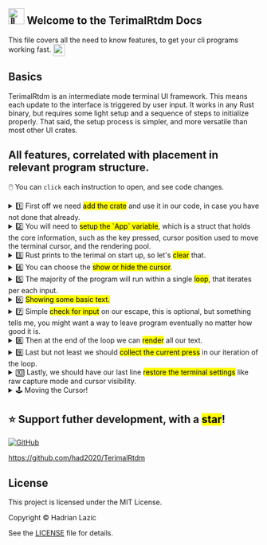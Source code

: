 ## <img src="https://fonts.gstatic.com/s/e/notoemoji/latest/1f44b/512.gif" alt="👋" width="32" height="32"> Welcome to the TerimalRtdm Docs
<p> This file covers all the need to know features, to get your cli programs working fast. <img src="https://fonts.gstatic.com/s/e/notoemoji/latest/26a1/512.gif" alt="⚡" width="24" height="24" style="vertical-align: middle;"> </p>

## Basics
TerimalRtdm is an intermediate mode terminal UI framework. This means each update to the interface is triggered by user input. It works in any Rust binary, but requires some light setup and a sequence of steps to initialize properly. That said, the setup process is simpler, and more versatile than most other UI crates.

## All features, correlated with placement in relevant program structure.
🖱️ You can `click` each instruction to open, and see code changes.

<details>
  
<summary>1️⃣ First off we need <mark>add the crate</mark> and use it in our code, in case you have not done that already.</summary>

Add our crate to your toml:
```shell
cargo add TerimalRtdm 
```

Then declare it's usage:
```rust
use TerimalRtdm::*;
```

</details>

<details>

<summary>2️⃣ You will need to <mark>setup the `App` variable</mark>, which is a struct that holds the core information, such as the key pressed, cursor position used to move the terminal cursor, and the rendering pool.</summary>

```rust
use TerimalRtdm::*;

fn main() {
  let mut app = App::new(); // 👈 New
  // Rest of the code ...
}
```

</details>

<details>

<summary>3️⃣ Rust prints to the terimal on start up, so let's <mark>clear</mark> that.</summary>

```rust
use TerimalRtdm::*;

fn main() {
  let mut app = App::new();
  clear(&mut app); // 👈 New
  // Rest of the code ...
}
```

</details>

<details>

<summary>4️⃣ You can choose the <mark>show or hide the cursor</mark>.</summary>

```rust
use TerimalRtdm::*;

fn main() {
  let mut app = App::new();
  clear(&mut app);
  show_cursor(false); // 👈 New
  // Rest of the code ...
}
```

</details>

<details>

<summary>5️⃣ The majority of the program will run within a single <mark>loop</mark>, that iterates per each input.</summary>

```rust
use TerimalRtdm::*;

fn main() {
  let mut app = App::new();
  clear(&mut app);
  show_cursor(false);

  loop { // 👈 New
    // Rest of the code ...
  }
}
```

</details>

<details>

<summary>6️⃣ <mark>Showing some basic text.</mark> </summary>

```rust
use TerimalRtdm::*;

fn main() {
  let mut app = App::new();
  clear(&mut app);
  show_cursor(false);

  loop {
    Text::new().show(&mut app, "Hello world", pos!(0, 0)); // 👈 New
    // Rest of the code ...
  }
}
```
Text can be moved around the screen with the `Pos` struct, which moves text around by letter units, where the text should start to be displayed.
If you want to see the length of the text use `your_text_var.len()` with the variable being a `&str` type. This returns the length of chars that will be printed with the first one starting at x in `Pos`.

Optionally: You can change the text's style, position, foreground(color of the text) and background.

```rust
Text::new()
    .foreground(Color::Black) // Check Color and style enum's for varient options!
    .background(Color::Magenta)
    .style(Style::Bold)
    .show(&mut app, "Hi", pos!(13, 0)); // each x and y is one char and "Hello world".len() returns 11, so we start at 13.
```
Keep in mind: Text is layered with the bottommost being the highest drawn layer, as your code goes down linearly. 

In case you are displaying a text under a key being pressed, you can toggle it's vanishing under other keys.
```rust
Text::new()
    .vanish(false)
    .show(&mut app, "Test", pos!(0, 1)); // displays on the second line of the screen, as `y` is set to `1`.
```

</details>

<details>

<summary>7️⃣ Simple <mark>check for input</mark> on our escape, this is optional, but something tells me, you might want a way to leave program eventually no matter how good it is.</summary>


`KeyType` is an enum representing **all possible key combinations**.  
If a key is missing on the crate's end, it will default to: `KeyType::Unknown`

`Key` is a struct used for **optional parameters**, following idiomatic Rust patterns.

```rust
use TerimalRtdm::*;

fn main() {
  let mut app = App::new();
  clear(&mut app);
  show_cursor(false);

  loop {
    Text::new().show(&mut app, "Hello world", pos!(0, 0));

    if Key::o().pressed(&mut app, KeyType::Esc) { // 👈 New
      break;
    }
    // Rest of the code ...
  }
}
```

You can also add the `no_clear()` impl on `Key::o()` if you spefied text to show only under the specific input, and does not effect that text, which is useful for cursor movement.

```rust
if Key::o().no_clear().pressed(&mut app, KeyType::Esc) { // Example of using no_clear().
  break;
}
```

</details>

<details>

<summary>8️⃣ Then at the end of the loop we can <mark>render</mark> all our text.</summary>

```rust
use TerimalRtdm::*;

fn main() {
  let mut app = App::new();
  clear(&mut app);
  show_cursor(false);

  loop {
    Text::new().show(&mut app, "Hello world", pos!(0, 0));

    if Key::o().pressed(&mut app, KeyType::Esc) { 
      break;
    }

    render(&app); // 👈 New
    // Rest of the code ...
  }
}
```

</details>

<details>

<summary>9️⃣ Last but not least we should <mark>collect the current press</mark> in our iteration of the loop.</summary>

This allows us to check for this input next loop.

```rust
use TerimalRtdm::*;

fn main() {
  let mut app = App::new();
  clear(&mut app);
  show_cursor(false);

  loop {
    Text::new().show(&mut app, "Hello world", pos!(0, 0));

    if Key::o().pressed(&mut app, KeyType::Esc) { 
      break;
    }

    render(&app); 
    collect_presses(&mut app); // 👈 New
  }
}
```

Optional: Enable Escape Sequence Handling

By default, the app does **not** check for escape sequences (such as function keys and arrow keys).  
This is because enabling them requires tracking the `Esc` key being pressed up to **three times**,  
which can interfere with simple `Esc` based interactions.

Unless you **really** need to support function or arrow keys, it's recommended to leave this option disabled, so users can freely press `Esc` without unintended side effects.

If your app needs arrow or function key support, you can enable this behavior by toggling the relevant `bool` flag, and untoggle once the user needs to press escape, like in vim.
```rust
app.enable_f_row_and_arrow = true; 
```

</details>

<details>

<summary>🔟 Lastly, we should have our last line <mark>restore the terminal settings</mark> like raw capture mode and cursor visibility.</summary>

```rust
use TerimalRtdm::*;

fn main() {
  let mut app = App::new();
  clear(&mut app);
  show_cursor(false);

  loop {
    Text::new().show(&mut app, "Hello world", pos!(0, 0));

    if Key::o().pressed(&mut app, KeyType::Esc) { 
      break;
    }

    render(&app); 
    collect_presses(&mut app); // 👈 New 
  }

  restore_terminal();
}
```

</details>

<details>

<summary>🕹️ Moving the Cursor!</summary>

You can easily move the cursor using the `Mov::cur().dir()` method along with key inputs. This snippet shows a typical setup using `Key::o()` with `KeyType` directions.

moving the cursor in any direction

```rust
if Key::o().no_clear().pressed(&mut app, KeyType::k) { // Note: you can replace these example vim keys with any keys you so disire.
    Mov::cur().dir(&mut app, Dir::Up, 1); // the last para 1, is the distance in letter units.
}

if Key::o().no_clear().pressed(&mut app, KeyType::j) {
    Mov::cur().dir(&mut app, Dir::Down, 1);
}

if Key::o().no_clear().pressed(&mut app, KeyType::h) {
    Mov::cur().dir(&mut app, Dir::Left, 1);
}

if Key::o().no_clear().pressed(&mut app, KeyType::l) {
    Mov::cur().dir(&mut app, Dir::Right, 1);
}
```

You can also change the behavior when moving the cursor as well.
By default it is set to wrap like a normal text editor.
but you can optinal apply the impl `block()` or `freefloat()` on `Mov::cur()`.

```rust
if Key::o().no_clear().pressed(&mut app, KeyType::l) {
    Mov::cur().block().dir(&mut app, Dir::Right, 1);
}
```

| Mode       | Description                                                                 |
|------------|-----------------------------------------------------------------------------|
| `block`    | Stops the user from moving out of the current line even if they reach the end. |
| `freefloat`| Lets the user move anywhere within the bounds of the screen.               |
| `wrap`     | The default; acts like nano or a normal text editor, pushing the cursor to the start of the next line once they reach the end. |

</details>


## ⭐️ Support futher development, with a <mark>star</mark>!

[![GitHub](https://img.shields.io/badge/github-had2020%2FTerimalRtdm-blue?logo=github)](https://github.com/had2020/TerimalRtdm)

https://github.com/had2020/TerimalRtdm

## License

This project is licensed under the MIT License.

Copyright © Hadrian Lazic

See the [LICENSE](./LICENSE) file for details.
